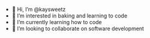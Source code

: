 - 👋 Hi, I’m @kaysweetz
- 👀 I’m interested in baking and learning to code
- 🌱 I’m currently learning how to code 
- 💞️ I’m looking to collaborate on software development 


<!---
kaysweetz/kaysweetz is a ✨ special ✨ repository because its `README.md` (this file) appears on your GitHub profile.
You can click the Preview link to take a look at your changes.
--->
